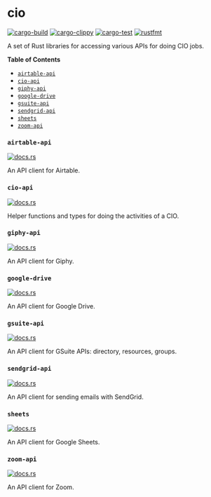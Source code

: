 # cio

[![cargo-build](https://github.com/oxidecomputer/cio/workflows/cargo%20build/badge.svg)](https://github.com/oxidecomputer/cio/actions?query=workflow%3A%22cargo+build%22)
[![cargo-clippy](https://github.com/oxidecomputer/cio/workflows/cargo%20clippy/badge.svg)](https://github.com/oxidecomputer/cio/actions?query=workflow%3A%22cargo+clippy%22)
[![cargo-test](https://github.com/oxidecomputer/cio/workflows/cargo%20test/badge.svg)](https://github.com/oxidecomputer/cio/actions?query=workflow%3A%22cargo+test%22)
[![rustfmt](https://github.com/oxidecomputer/cio/workflows/rustfmt/badge.svg)](https://github.com/oxidecomputer/cio/actions?query=workflow%3A%22rustfmt%22)

A set of Rust libraries for accessing various APIs for doing CIO jobs.

<!-- START doctoc generated TOC please keep comment here to allow auto update -->
<!-- DON'T EDIT THIS SECTION, INSTEAD RE-RUN doctoc TO UPDATE -->
**Table of Contents**

- [`airtable-api`](#airtable-api)
- [`cio-api`](#cio-api)
- [`giphy-api`](#giphy-api)
- [`google-drive`](#google-drive)
- [`gsuite-api`](#gsuite-api)
- [`sendgrid-api`](#sendgrid-api)
- [`sheets`](#sheets)
- [`zoom-api`](#zoom-api)

<!-- END doctoc generated TOC please keep comment here to allow auto update -->


### `airtable-api`

[![docs.rs](https://docs.rs/airtable-api/badge.svg)](https://docs.rs/airtable-api)

An API client for Airtable.

### `cio-api`

[![docs.rs](https://docs.rs/cio-api/badge.svg)](https://docs.rs/cio-api)

Helper functions and types for doing the activities of a CIO.

### `giphy-api`

[![docs.rs](https://docs.rs/giphy-api/badge.svg)](https://docs.rs/giphy-api)

An API client for Giphy.

### `google-drive`

[![docs.rs](https://docs.rs/google-drive/badge.svg)](https://docs.rs/google-drive)

An API client for Google Drive.

### `gsuite-api`

[![docs.rs](https://docs.rs/gsuite-api/badge.svg)](https://docs.rs/gsuite-api)

An API client for GSuite APIs: directory, resources, groups.

### `sendgrid-api`

[![docs.rs](https://docs.rs/sendgrid-api/badge.svg)](https://docs.rs/sendgrid-api)

An API client for sending emails with SendGrid.

### `sheets`

[![docs.rs](https://docs.rs/sheets/badge.svg)](https://docs.rs/sheets)

An API client for Google Sheets.

### `zoom-api`

[![docs.rs](https://docs.rs/zoom-api/badge.svg)](https://docs.rs/zoom-api)

An API client for Zoom.
